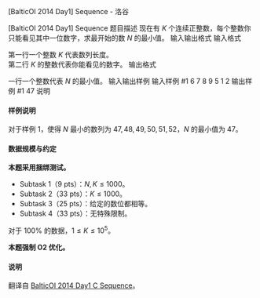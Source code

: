 



[BalticOI 2014 Day1] Sequence - 洛谷














[BalticOI 2014 Day1] Sequence
题目描述
现在有 $K$ 个连续正整数，每个整数你只能看见其中一位数字，求最开始的数 $N$ 的最小值。
输入输出格式
输入格式

第一行一个整数 $K$ 代表数列长度。      
第二行 $K$ 的整数代表你能看见的数字。
输出格式

一行一个整数代表 $N$ 的最小值。
输入输出样例
输入样例 #1
6
7 8 9 5 1 2
输出样例 #1
47
说明
#### 样例说明

对于样例 $1$，使得 $N$ 最小的数列为 $47,48,49,50,51,52$，$N$ 的最小值为 $47$。

#### 数据规模与约定

**本题采用捆绑测试。**

- Subtask 1（9 pts）：$N,K \le 1000$。
- Subtask 2（33 pts）：$K \le 1000$。
- Subtask 3（25 pts）：给定的数位都相等。
- Subtask 4（33 pts）：无特殊限制。

对于 $100\%$ 的数据，$1 \le K \le 10^5$。

**本题强制 O2 优化。**

#### 说明

翻译自 [BalticOI 2014 Day1 C Sequence](http://www.boi2014.lmio.lt/tasks/sequence-en.pdf)。






